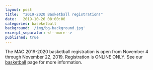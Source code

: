 ```yaml
---
layout: post
title:  "2019-2020 Basketball registration!"
date:   2019-10-26 08:00:00
categories: baseketball
background: '/img/bg-background.jpg'
excerpt_separator: <!--more-->
published: true
---
```

The MAC 2019-2020 basketball registration is open from November 4 through November 22, 2019. Registration is ONLINE ONLY. See our [basketball](/basketball) page for more information.
